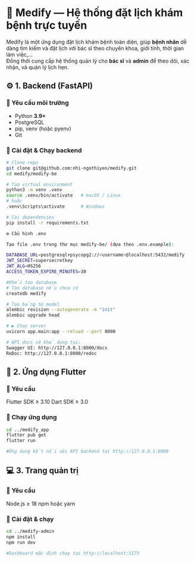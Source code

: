 # 🏥 Medify — Hệ thống đặt lịch khám bệnh trực tuyến
Medify là một ứng dụng đặt lịch khám bệnh toàn diện, giúp **bệnh nhân** dễ dàng tìm kiếm và đặt lịch với bác sĩ theo chuyên khoa, giới tính, thời gian làm việc,…  
Đồng thời cung cấp hệ thống quản lý cho **bác sĩ** và **admin** để theo dõi, xác nhận, và quản lý lịch hẹn.

## ⚙️ 1. Backend (FastAPI)

### 🔧 Yêu cầu môi trường
- Python **3.9+**
- PostgreSQL
- pip, venv (hoặc pyenv)
- Git

### 🚀 Cài đặt & Chạy backend
```bash
# Clone repo
git clone git@github.com:nhi-ngothiyen/medify.git
cd medify/medify-be

# Tạo virtual environment
python3 -m venv .venv
source .venv/bin/activate   # macOS / Linux
# hoặc
.venv\Scripts\activate      # Windows

# Cài dependencies
pip install -r requirements.txt

⚙️ Cấu hình .env

Tạo file .env trong thư mục medify-be/ (dựa theo .env.example):

DATABASE_URL=postgresql+psycopg2://<username>@localhost:5432/medify
JWT_SECRET=supersecretkey
JWT_ALG=HS256
ACCESS_TOKEN_EXPIRE_MINUTES=30

#Khởi tạo database
# Tạo database nếu chưa có
createdb medify

# Tạo bảng từ model
alembic revision --autogenerate -m "init"
alembic upgrade head

# ▶️ Chạy server
uvicorn app.main:app --reload --port 8000

# API docs sẽ khả dụng tại:
Swagger UI: http://127.0.0.1:8000/docs
ReDoc: http://127.0.0.1:8000/redoc
```

## 📱 2. Ứng dụng Flutter
### 🔧 Yêu cầu
Flutter SDK ≥ 3.10
Dart SDK ≥ 3.0

### 🚀 Chạy ứng dụng
```bash
cd ../medify_app
flutter pub get
flutter run

#Ứng dụng kết nối với API backend tại http://127.0.0.1:8000
```

## 💻 3. Trang quản trị 
### 🔧 Yêu cầu
Node.js ≥ 18
npm hoặc yarn

### 🚀 Cài đặt & chạy
```bash
cd ../medify-admin
npm install
npm run dev

#Dashboard mặc định chạy tại http://localhost:5173
```